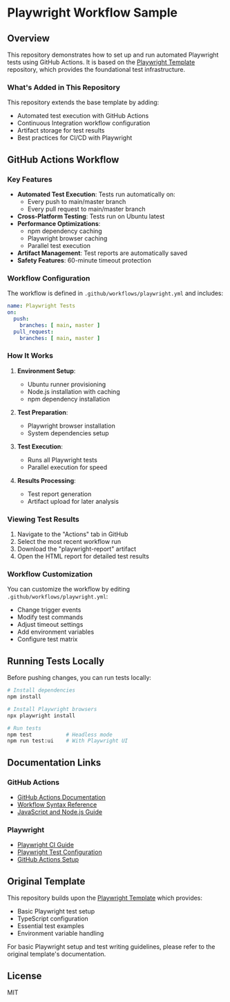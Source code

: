 # Playwright Workflow Sample

## Overview

This repository demonstrates how to set up and run automated Playwright tests using GitHub Actions. It is based on the [Playwright Template](https://github.com/fridaydeployqa/playwright-template) repository, which provides the foundational test infrastructure.

### What's Added in This Repository

This repository extends the base template by adding:
- Automated test execution with GitHub Actions
- Continuous Integration workflow configuration
- Artifact storage for test results
- Best practices for CI/CD with Playwright

## GitHub Actions Workflow

### Key Features

- **Automated Test Execution**: Tests run automatically on:
  - Every push to main/master branch
  - Every pull request to main/master branch
- **Cross-Platform Testing**: Tests run on Ubuntu latest
- **Performance Optimizations**:
  - npm dependency caching
  - Playwright browser caching
  - Parallel test execution
- **Artifact Management**: Test reports are automatically saved
- **Safety Features**: 60-minute timeout protection

### Workflow Configuration

The workflow is defined in `.github/workflows/playwright.yml` and includes:

```yaml
name: Playwright Tests
on:
  push:
    branches: [ main, master ]
  pull_request:
    branches: [ main, master ]
```

### How It Works

1. **Environment Setup**:
   - Ubuntu runner provisioning
   - Node.js installation with caching
   - npm dependency installation

2. **Test Preparation**:
   - Playwright browser installation
   - System dependencies setup

3. **Test Execution**:
   - Runs all Playwright tests
   - Parallel execution for speed

4. **Results Processing**:
   - Test report generation
   - Artifact upload for later analysis

### Viewing Test Results

1. Navigate to the "Actions" tab in GitHub
2. Select the most recent workflow run
3. Download the "playwright-report" artifact
4. Open the HTML report for detailed test results

### Workflow Customization

You can customize the workflow by editing `.github/workflows/playwright.yml`:
- Change trigger events
- Modify test commands
- Adjust timeout settings
- Add environment variables
- Configure test matrix

## Running Tests Locally

Before pushing changes, you can run tests locally:

```bash
# Install dependencies
npm install

# Install Playwright browsers
npx playwright install

# Run tests
npm test           # Headless mode
npm run test:ui    # With Playwright UI
```

## Documentation Links

### GitHub Actions
- [GitHub Actions Documentation](https://docs.github.com/en/actions)
- [Workflow Syntax Reference](https://docs.github.com/en/actions/using-workflows/workflow-syntax-for-github-actions)
- [JavaScript and Node.js Guide](https://docs.github.com/en/actions/automating-builds-and-tests/building-and-testing-nodejs)

### Playwright
- [Playwright CI Guide](https://playwright.dev/docs/ci)
- [Playwright Test Configuration](https://playwright.dev/docs/test-configuration)
- [GitHub Actions Setup](https://playwright.dev/docs/ci-intro)

## Original Template

This repository builds upon the [Playwright Template](https://github.com/fridaydeployqa/playwright-template) which provides:
- Basic Playwright test setup
- TypeScript configuration
- Essential test examples
- Environment variable handling

For basic Playwright setup and test writing guidelines, please refer to the original template's documentation.

## License

MIT 